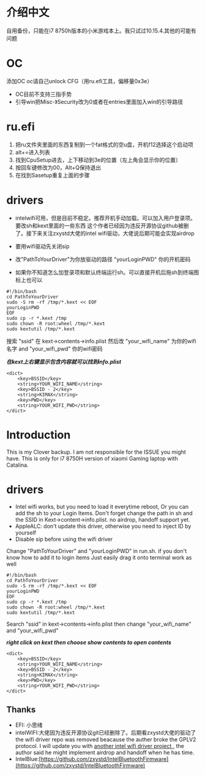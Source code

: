 # 介绍中文
自用备份，只能在i7 8750h版本的小米游戏本上。我只试过10.15.4.其他的可能有问题

# OC
添加OC
oc请自己unlock CFG（用ru.efi工具，偏移量0x3e）
- OC目前不支持三指手势
- 引导win把Misc-》Security改为0或者在entries里面加入win的引导路径

# ru.efi
1. 把ru文件夹里面的东西复制到一个fat格式的空u盘，开机f12选择这个启动项
2. alt+=进入列表
3. 找到CpuSetup进去，上下移动到3e的位置（左上角会显示你的位置）
4. 按回车键修改为00，Alt+Q保持退出
5. 在找到Sasetup重复上面的步骤

# drivers
* intelwifi可用，但是目前不稳定。推荐开机手动加载。可以加入用户登录项。要改sh和kext里面的一些东西
这个作者已经因为违反开源协议github被删了。接下来关注zxystd大佬的intel wifi驱动，大佬说后期可能会实现airdrop
* 要用wifi驱动先关闭sip

* 改"PathToYourDriver"为你放驱动的路径  "yourLoginPWD" 你的开机密码
* 如果你不知道怎么加登录项和默认终端运行sh。可以直接开机后拖sh到终端图标上也可以
```
#!/bin/bash
cd PathToYourDriver
sudo -S rm -rf /tmp/*.kext << EOF
yourLoginPWD
EOF
sudo cp -r *.kext /tmp
sudo chown -R root:wheel /tmp/*.kext
sudo kextutil /tmp/*.kext

```

搜索 "ssid" 在 kext->contents->info.plist 然后改 "your_wifi_name" 为你的wifi名字 and "your_wifi_pwd" 你的wifi密码


***在kext上右键显示包含内容就可以找到info.plist***
```
<dict>
	<key>BSSID</key>
	<string>YOUR_WIFI_NAME</string>
	<key>BSSID - 2</key>
	<string>KIMAX</string>
	<key>PWD</key>
	<string>YOUR_WIFI_PWD</string>
</dict>
```

# Introduction
This is my Clover backup. I am not responsible for the ISSUE you might have. This is only for i7 8750H version of xiaomi Gaming laptop with Catalina.


# drivers
* Intel wifi works, but you need to load it everytime reboot, Or you can add the sh to your Login Items. Don't forget change the path in sh and the SSID in Kext->content->info.plist. no airdrop, handoff support yet.
* AppleALC: don't update this driver, otherwise you need to inject ID by yourself
* Disable sip before using the wifi driver

Change "PathToYourDriver" and "yourLoginPWD" in run.sh. if you don't know how to add it to login items Just easily drag it onto terminal work as well
```
#!/bin/bash
cd PathToYourDriver
sudo -S rm -rf /tmp/*.kext << EOF
yourLoginPWD
EOF
sudo cp -r *.kext /tmp
sudo chown -R root:wheel /tmp/*.kext
sudo kextutil /tmp/*.kext

```

Search "ssid" in kext->contents->info.plist then change "your_wifi_name" and "your_wifi_pwd"


***right click on kext then choose show contents  to open contents***
```
<dict>
	<key>BSSID</key>
	<string>YOUR_WIFI_NAME</string>
	<key>BSSID - 2</key>
	<string>KIMAX</string>
	<key>PWD</key>
	<string>YOUR_WIFI_PWD</string>
</dict>
```


## Thanks
* EFI: 小思绪
* intelWIFI:大佬因为违反开源协议git已经删除了。后期看zxystd大佬的驱动了
the wifi driver repo was removed beacause the auther broke the GPLV2 protocol. I will update you with [another intel wifi driver project ](https://github.com/zxystd/itlwm), the author said he might implement airdrop and handoff when he has time.
* IntelBlue:[https://github.com/zxystd/IntelBluetoothFirmware](https://github.com/zxystd/IntelBluetoothFirmware)

